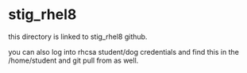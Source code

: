 # stig_rhel8

this directory is linked to stig_rhel8 github. 

you can also log into rhcsa student/dog credentials and find this in the /home/student and git pull from as well.